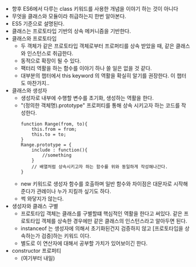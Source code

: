 * 향후 ES6에서 다루는 class 키워드를 사용한 개념을 이야기 하는 것이 아니다
* 무엇을 클래스와 모듈이라 취급하는지 한번 알아본다.
* ES5 기준으로 설명된다.
* 클래스는 프로토타입 기반의 상속 메커니즘을 기반한다.  
* 클래스와 프로토타입
    * 두 객체가 같은 프로토타입 객체로부터 프로퍼티를 상속 받았을 때, 같은 클래스와 인스턴스로 취급한다.  
    * 동적으로 확장이 될 수 있다.
    * 팩터리 역활을 하는 함수를 이야기 하나 쓸 일은 없을 것 같다.
    * 대부분의 챕터에서 this keyword 의 역활을 확실히 알기를 권장한다. 이 챕터도 마찬가지..
* 클래스와 생성자
    * 생성자로 내부에 수행할 변수를 초기화, 생성하는 역활을 한다.
    * "(정의한 객체명).prototype" 프로퍼티를 통해 상속 시키고자 하는 코드를 작성한다.
        ```
        function Range(from, to){
            this.from = from;
            this.to = to;
        }
        Range.prototype = {
            include : function(){
                //something
            }
            // 배열처럼 상속시키고자 하는 함수를 위와 동일하게 작성해나간다.            
        }
        ```
    * new 키워드로 생성자 함수를 호출하며 일반 함수와 차이점은 대문자로 시작해준다가 관례이나 누가 지킬까 싶기도 하다.
    * 썩 와닿지가 않는다.
* 생성자와 클래스 구별
    * 프로토타입 객체는 클래스를 구별할떄 핵심적인 역활을 한다고 써있다. 같은 프로토타입 객체를 상속한 경우에만 같은 클래스의 인스턴스라고 알아두면 된다.
    * instanceof 는 생성자에 의해서 초기화된건지 검증하지 않고 [프로토타입을 상속하는가 검증]하는 키워드 이다.
    * 별도로 이 연산자에 대해서 공부할 가치가 있어보이긴 한다.
* constructor 프로퍼티
    * (여기부터 내일)    
